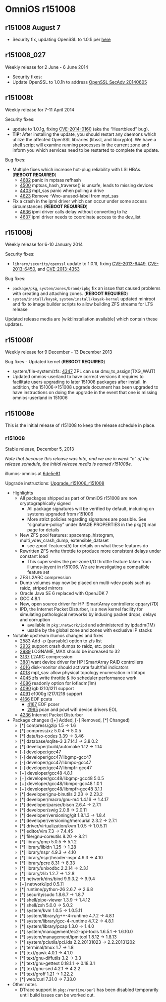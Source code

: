 OmniOS r151008
==============

## r151008 August 7

* Security fix, updating OpenSSL to 1.0.1i per
  [here](https://www.openssl.org/news/secadv_20140806.txt)

## r151008_027

Weekly release for 2 June - 6 June 2014

* Security fixes:
 * Update OpenSSL to 1.0.1h to address [OpenSSL SecAdv 20140605](https://www.openssl.org/news/secadv_20140605.txt)


## r151008t

Weekly release for 7-11 April 2014

Security fixes:

 *  update to 1.0.1g, fixing [CVE-2014-0160](http://cve.mitre.org/cgi-bin/cvename.cgi?name=CVE-2014-0160) (aka the “Heartbleed” bug).
  * **TIP:** After installing the  update, you should restart any daemons which utilize the affected OpenSSL libraries (libssl, and libcrypto). We have a [shell script](http://omnios.omniti.com/media/ssl_services_to_restart.sh) will examine running processes in the current zone and inform you which services need to be restarted to complete the update. 

Bug fixes:

* Multiple fixes which increase hot-plug reliability with LSI HBAs. (**REBOOT REQUIRED**)
  * [4682](https://www.illumos.org/issues/4682) panic in mptsas refhash
  * [4500](https://www.illumos.org/issues/4500) mptsas_hash_traverse() is unsafe, leads to missing devices
  * [4403](https://www.illumos.org/issues/4403) mpt_sas panic when pulling a drive
  * [4623](https://www.illumos.org/issues/4623) Remove -Wno-unused-label from mpt_sas
* Fix a crash in the ipmi driver which can occur under some access circumstances (**REBOOT REQUIRED**)
  * [4636](https://www.illumos.org/issues/4636) ipmi driver calls delay without converting to hz
  * [4637](https://www.illumos.org/issues/4637) ipmi driver needs to coordinate access to the dev_list

## r151008j

Weekly release for 6-10 January 2014

Security fixes:

* `library/security/openssl` update to 1.0.1f, fixing
  [CVE-2013-6449](http://cve.mitre.org/cgi-bin/cvename.cgi?name=CVE-2013-6449),
  [CVE-2013-6450](http://cve.mitre.org/cgi-bin/cvename.cgi?name=CVE-2013-6450), and
  [CVE-2013-4353](http://cve.mitre.org/cgi-bin/cvename.cgi?name=CVE-2013-4353)

Bug fixes:

* `package/pkg`, `system/zones/brand/ipkg` fix an issue that caused problems
  with creating and attaching zones. (**REBOOT REQUIRED**)
* `system/install/kayak`, `system/install/kayak-kernel` updated miniroot and
  fix to image builder scripts to allow building ZFS streams for LTS release

Updated release media are [wiki:Installation available] which contain
these updates.

## r151008f

Weekly release for 9 December - 13 December 2013

Bug fixes - Updated kernel (**REBOOT REQUIRED**)

* system/file-system/zfs: [4347](https://www.illumos.org/issues/4347)
  ZPL can use dmu_tx_assign(TXG_WAIT)
* Updated omnios-userland to have correct versions it requires to facilitate
  users upgrading to later 151008 packages after install. In addition, the
  151006->151008 upgrade document has been upgraded to have instructions on
  doing the upgrade in the event that one is missing omnios-userland in 151006

## r151008e

This is the initial release of r151008 to keep the release schedule in
place.

### r151008

Stable release, December 5, 2013

*Note that because this release was late, and we are in week “e” of the
release schedule, the initial release media is named r151008e.*

illumos-omnios at
[6de5e81](https://omnios.omniti.com/changeset.php/core/illumos-omnios/6de5e81bf5b176581b7f017bf92f7d11b5145779)

Upgrade instructions: [Upgrade_r151006_r151008](Upgrade_r151006_r151008.md)

* Highlights
  * All packages shipped as part of OmniOS r151008 are now cryptographically signed
    * All package signatures will be verified by default, including on systems upgraded from r151006
    * More strict policies regarding signatures are possible. See “signature-policy” under
      IMAGE PROPERTIES in the pkg(1) man page for details
  * New ZFS pool features: spacemap_histogram, multi_vdev_crash_dump, extensible_dataset
    * see zpool-features(5) for details on what these features do
  * Rewritten ZFS write throttle to produce more consistent delays under constant load
    * This supersedes the per-zone I/O throttle feature taken from illumos-joyent
      in r151006. We are investigating a compatible feature set
  * ZFS L2ARC compression
  * Dump volumes may now be placed on multi-vdev pools such as raidz, striped mirrors
  * Oracle Java SE 6 replaced with OpenJDK 7
  * GCC 4.8.1
  * New, open source driver for HP !SmartArray controllers: cpqary(7D)
  * IPD, the Internet Packet Disturber, is a new kernel facility for simulating
    pathological networks by inducing packet drops, delays and corruption
    * available in `pkg:/network/ipd` and administered by ipdadm(1M)
    * usable by the global zone and zones with exclusive IP stacks
* Notable upstream illumos changes and fixes
  * [2583](https://www.illumos.org/issues/2583) Add -p (parsable) option to zfs list
  * [2932](https://www.illumos.org/issues/2932) support crash dumps to raidz, etc. pools
  * [2989](https://www.illumos.org/issues/2989) LOGNAME_MAX should be increased to 32
  * [3137](https://www.illumos.org/issues/3137) L2ARC compression
  * [3881](https://www.illumos.org/issues/3881) want device driver for HP !SmartArray RAID controllers
  * [4016](https://www.illumos.org/issues/4016) disk-monitor should activate fault/fail indicators
  * [4018](https://www.illumos.org/issues/4018) mpt_sas: allow physical topology enumeration in libtopo
  * [4045](https://www.illumos.org/issues/4045) zfs write throttle & i/o scheduler performance work
  * [4086](https://www.illumos.org/issues/4086) readonly option for lofiadm(1m)
  * [4090](https://www.illumos.org/issues/4090) igb I210/I211 support
  * [4091](https://www.illumos.org/issues/4091) e1000g I217/I218 support
  * [4166](https://www.illumos.org/issues/4166) EOF pcata
    * [4167](https://www.illumos.org/issues/4167) EOF pcser
    * [2995](https://www.illumos.org/issues/2995) pcan and pcwl wifi device drivers EOL
  * [4236](https://www.illumos.org/issues/4236) Internet Packet Disturber
* Package changes ([+] Added, [-] Removed, [*] Changed)
  * [*] compress/gzip 1.5 -> 1.6
  * [*] compress/xz 5.0.4 -> 5.0.5
  * [*] data/iso-codes 3.39 -> 3.46
  * [*] database/sqlite-3 3.7.14.1 -> 3.8.0.2
  * [*] developer/build/automake 1.12 -> 1.14
  * [-] developer/gcc47
  * [-] developer/gcc47/libgmp-gcc47
  * [-] developer/gcc47/libmpc-gcc47
  * [-] developer/gcc47/libmpfr-gcc47
  * [+] developer/gcc48 4.8.1
  * [+] developer/gcc48/libgmp-gcc48 5.0.5
  * [+] developer/gcc48/libmpc-gcc48 1.0.1
  * [+] developer/gcc48/libmpfr-gcc48 3.1.1
  * [*] developer/gnu-binutils 2.23 -> 2.23.2
  * [*] developer/macro/gnu-m4 1.4.16 -> 1.4.17
  * [*] developer/parser/bison 2.6.4 -> 2.7.1
  * [*] developer/swig 2.0.8 -> 2.0.11
  * [*] developer/versioning/git 1.8.1.3 -> 1.8.4
  * [*] developer/versioning/mercurial 2.3.2 -> 2.7.1
  * [*] driver/virtualization/kvm 1.0.5 -> 1.0.5.11
  * [*] editor/vim 7.3 -> 7.4.45
  * [*] file/gnu-coreutils 8.20 -> 8.21
  * [*] library/gmp 5.0.5 -> 5.1.2
  * [*] library/libidn 1.25 -> 1.28
  * [*] library/nspr 4.9.3 -> 4.10
  * [*] library/nspr/header-nspr 4.9.3 -> 4.10
  * [*] library/pcre 8.31 -> 8.33
  * [*] library/unixodbc 2.2.14 -> 2.3.1
  * [*] library/zlib 1.2.7 -> 1.2.8
  * [*] network/dns/bind 9.9.3.2 -> 9.9.4
  * [+] network/ipd 0.5.11
  * [*] runtime/python-26 2.6.7 -> 2.6.8
  * [*] security/sudo 1.8.6.7 -> 1.8.7
  * [*] shell/pipe-viewer 1.3.9 -> 1.4.12
  * [*] shell/zsh 5.0.0 -> 5.0.2
  * [*] system/kvm 1.0.5 -> 1.0.5.11
  * [*] system/library/g++-4-runtime 4.7.2 -> 4.8.1
  * [*] system/library/gcc-4-runtime 4.7.2 -> 4.8.1
  * [*] system/library/pcap 1.3.0 -> 1.4.0
  * [*] system/management/ec2-api-tools 1.6.5.1 -> 1.6.10.0
  * [*] system/management/ipmitool 1.8.12 -> 1.8.13
  * [*] system/pciutils/pci.ids 2.2.20131023 -> 2.2.20131202
  * [*] terminal/tmux 1.7 -> 1.8
  * [*] text/gawk 4.0.1 -> 4.1.0
  * [*] text/gnu-diffutils 3.2 -> 3.3
  * [*] text/gnu-gettext 0.18.1.1 -> 0.18.3.1
  * [*] text/gnu-sed 4.2.1 -> 4.2.2
  * [*] text/groff 1.21 -> 1.22.2
  * [*] web/curl 7.31.0 -> 7.33.0
* Other notes
  * DTrace support in `pkg:/runtime/perl` has been disabled temporarily until build issues can be worked out.
